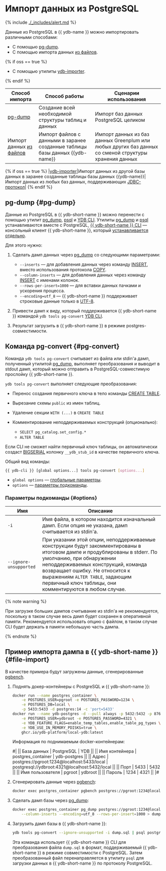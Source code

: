 # Импорт данных из PostgreSQL

{% include [./_includes/alert.md](./_includes/alert_preview.md) %}

Данные из PostgreSQL в {{ ydb-name }} можно импортировать различными способами:

- С помощью [pg-dump](#pg-dump).
- С помощью импорта данных [из файлов](#file-import).

{% if oss == true %}

- С помощью утилиты [ydb-importer](../integrations/ingestion/import-jdbc.md).

{% endif %}

|Способ импорта|Способ работы|Сценарии использования|
|--------------|------------------|------------|
|[pg-dump](#pg-dump)|Создание всей необходимой структуры таблиц и данных|Импорт баз данных PostgreSQL целиком|
|Импорт данных [из файлов](../reference/ydb-cli/export-import/import-file.md)|Импорт файлов с данными в заранее созданные таблицы базы данных {{ydb-name}}|Импорт данных из баз данных Greenplum или любых других баз данных со сменой структуры хранения данных|
{% if oss == true %}
|[ydb-importer](../integrations/ingestion/import-jdbc.md)|Импорт данных из другой базы данных в заранее созданные таблицы базы данных {{ydb-name}}|Импорт данных из любых баз данных, поддерживающих [JDBC-протокол](https://ru.wikipedia.org/wiki/Java_Database_Connectivity)|
{% endif %}

## pg-dump {#pg-dump}

Данные из PostgreSQL в {{ ydb-short-name }} можно перенести c помощью утилит [pg_dump](https://www.postgresql.org/docs/current/app-pgdump.html), [psql](https://www.postgresql.org/docs/current/app-psql.html) и [YDB CLI](../reference/ydb-cli/index.md). Утилиты [pg_dump](https://www.postgresql.org/docs/current/app-pgdump.html) и [psql](https://www.postgresql.org/docs/current/app-psql.html) устанавливаются вместе с PostgreSQL, [{{ ydb-short-name }} CLI](../reference/ydb-cli/index.md) — консольный клиент {{ ydb-short-name }}, который [устанавливается отдельно](../reference/ydb-cli/install.md).

Для этого нужно:

1. Сделать дамп данных через [pg_dump](https://www.postgresql.org/docs/current/app-pgdump.html) со следующими параметрами:

    * `--inserts` — для добавления данных через команду [INSERT](./statements/insert_into.md), вместо использования протокола [COPY](https://www.postgresql.org/docs/current/sql-copy.html).
    * `--column-inserts` — для добавления данных через команду [INSERT](./statements/insert_into.md) с именами колонок.
    * `--rows-per-insert=1000` — для вставки данных пачками и ускорения процесса.
    * `--encoding=utf_8` — {{ ydb-short-name }} поддерживает строковые данные только в [UTF-8](https://ru.wikipedia.org/wiki/UTF-8).

2. Привести дамп к виду, который поддерживается {{ ydb-short-name }} командой `ydb tools pg-convert` [YDB CLI](../reference/ydb-cli/index.md).
3. Результат загрузить в {{ ydb-short-name }} в режиме postgres-совместимости.

## Команда pg-convert {#pg-convert}

Команда `ydb tools pg-convert` считывает из файла или stdin'а дамп, полученный утилитой [pg_dump](https://www.postgresql.org/docs/current/app-pgdump.html), выполняет преобразования и выводит в stdout дамп, который можно отправить в PostgreSQL-совместимую прослойку {{ ydb-short-name }}.

`ydb tools pg-convert` выполняет следующие преобразования:

* Перенос создания первичного ключа в тело команды [CREATE TABLE](./statements/create_table.md).
* Вырезание схемы `public` из имен таблиц.
* Удаление секции `WITH (...)` в `CREATE TABLE`
* Комментирование неподдерживаемых конструкций (опционально):

  * `SELECT pg_catalog.set_config.*`
  * `ALTER TABLE`

Если CLI не сможет найти первичный ключ таблицы, он автоматически создаст [BIGSERIAL](https://www.postgresql.org/docs/current/datatype-numeric.html#DATATYPE-SERIAL) колонку `__ydb_stub_id` в качестве первичного ключа.

Общий вид команды:

```bash
{{ ydb-cli }} [global options...] tools pg-convert [options...]
```

* `global options` — [глобальные параметры](../reference/ydb-cli/commands/global-options.md).
* `options` — [параметры подкоманды](#options).

### Параметры подкоманды {#options}

| Имя                     | Описание                                                                                                                                                                                                                                                                                                                     |
|-------------------------|------------------------------------------------------------------------------------------------------------------------------------------------------------------------------------------------------------------------------------------------------------------------------------------------------------------------------|
| `-i`                    | Имя файла, в котором находится изначальный дамп. Если опция не указана, дамп считывается из stdin'a.                                                                                                                                                                                                                         |
|  `--ignore-unsupported` | При указании этой опции, неподдерживаемые конструкции будут закомментированы в итоговом дампе и продублированы в stderr. По умолчанию, при обнаружении неподдерживаемых конструкций, команда возвращает ошибку. Не относится к выражениям `ALTER TABLE`, задающим первичный ключ таблицы, они комментируются в любом случае. |

{% note warning %}

При загрузке больших дампов считывание из stdin'a не рекомендуется, поскольку в таком случае весь дамп будет сохранен в оперативной памяти. Рекомендуется использовать опцию с файлом, в таком случае CLI будет держать в памяти небольшую часть дампа.

{% endnote %}

## Пример импорта дампа в {{ ydb-short-name }} {#file-import}

В качестве примера будут загружены данные, сгенерированные [pgbench](https://www.postgresql.org/docs/current/pgbench.html).

1. Поднять докер-контейнеры с PostgreSQL и {{ ydb-short-name }}:

    ```bash
    docker run --name postgres_container \
        -e POSTGRES_USER=pgroot -e POSTGRES_PASSWORD=1234 \
        -e POSTGRES_DB=local \
        -p 5433:5433 -d postgres:14 -c 'port=5433'
    docker run --name ydb-postgres -d --pull always -p 5432:5432 -p 8765:8765 \
        -e POSTGRES_USER=ydbroot -e POSTGRES_PASSWORD=4321 \
        -e YDB_FEATURE_FLAGS=enable_temp_tables,enable_table_pg_types \
        -e YDB_USE_IN_MEMORY_PDISKS=true \
        ghcr.io/ydb-platform/local-ydb:latest
    ```

    Информация по поднимаемым docker-контейнерам:

    #|
    || База данных | PostgreSQL | YDB ||
    || Имя контейнера | postgres_container | ydb-postgres ||
    || Адрес | postgres://pgroot:1234@localhost:5433/local | postgresql://ydbroot:4321@localhost:5432/local ||
    || Порт | 5433 | 5432 ||
    || Имя пользователя | pgroot | ydbroot ||
    || Пароль | 1234 | 4321 ||
    |#

2. Сгенерировать данные через [pgbench](https://www.postgresql.org/docs/current/pgbench.html):

    ```bash
    docker exec postgres_container pgbench postgres://pgroot:1234@localhost:5433/local -i
    ```

3. Сделать дамп базы через [pg_dump](https://www.postgresql.org/docs/current/app-pgdump.html):

    ```bash
    docker exec postgres_container pg_dump postgres://pgroot:1234@localhost:5433/local --inserts \
        --column-inserts --encoding=utf_8 --rows-per-insert=1000 > dump.sql
    ```

4. Загрузить дамп базы в {{ ydb-short-name }}:

    ```bash
    ydb tools pg-convert --ignore-unsupported -i dump.sql | psql postgresql://ydbroot:4321@localhost:5432/local
    ```

    Эта команда использует {{ ydb-short-name }} CLI для преобразования файла `dump.sql` в формат, поддерживаемый {{ ydb-short-name }} в режиме совместимости с PostgreSQL. Затем преобразованный файл перенаправляется в утилиту `psql` для загрузки данных в {{ ydb-short-name }} по протоколу PostgreSQL.
